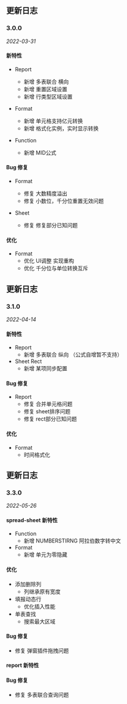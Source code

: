 ## 更新日志

### 3.0.0

*2022-03-31*

#### 新特性

- Report
  - 新增 多表联合 横向
  - 新增 重置区域设置
  - 新增 行类型区域设置

- Format
  - 新增 单元格支持亿元转换
  - 新增 格式化实例，实时显示转换

- Function
  - 新增 MID公式

#### Bug 修复

- Format
  - 修复 大数精度溢出 
  - 修复 小数位，千分位重置无效问题

- Sheet 
  - 修复 修复部分已知问题
  
#### 优化

- Format
  - 优化 UI调整 实现重构
  - 优化 千分位与单位转换互斥



## 更新日志

### 3.1.0

*2022-04-14*

#### 新特性

- Report
  - 新增 多表联合 纵向 （公式自增暂不支持）
- Sheet Rect
  - 新增 某项同步配置

#### Bug 修复

- Report
  - 修复 合并单元格问题
  - 修复 sheet排序问题
  - 修复 rect部分已知问题
  
#### 优化
- Format
  - 时间格式化


## 更新日志

### 3.3.0

*2022-05-26*

#### spread-sheet 新特性

- Function
  - 新增 NUMBERSTIRNG 阿拉伯数字转中文
- Format
  - 新增 单元为零隐藏

#### 优化
- 添加删除列
  - 列继承原有宽度
- 填报动态行
  - 优化插入性能
- 单表查找
  - 搜索最大区域

#### Bug 修复
- 修复 弹窗插件拖拽问题


#### report 新特性

#### Bug 修复
- 修复 多表联合查询问题

